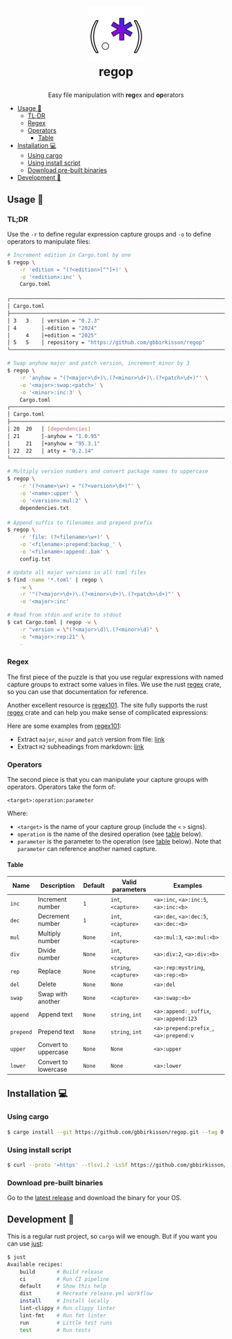 <h1>
  <p align="center">
    <a href="https://github.com/gbbirkisson/regop">
      <img src="https://raw.githubusercontent.com/gbbirkisson/regop/main/logo.png" alt="Logo" height="128">
    </a>
    <br>regop
  </p>
</h1>

<p align="center">
  Easy file manipulation with <b>reg</b>ex and <b>op</b>erators
</p>

<!-- vim-markdown-toc GFM -->

* [Usage 📖](#usage-)
  * [TL;DR](#tldr)
  * [Regex](#regex)
  * [Operators](#operators)
    * [Table](#table)
* [Installation 💻](#installation-)
  * [Using cargo](#using-cargo)
  * [Using install script](#using-install-script)
  * [Download pre-built binaries](#download-pre-built-binaries)
* [Development 🚧](#development-)

<!-- vim-markdown-toc -->

## Usage 📖

### TL;DR

Use the `-r` to define regular expression capture groups and `-o` to define operators to
manipulate files:

```bash
# Increment edition in Cargo.toml by one
$ regop \
    -r 'edition = "(?<edition>[^"]+)' \
    -o '<edition>:inc' \
    Cargo.toml

┌───────────────────────────────────────────────────────────────────────────────
│ Cargo.toml
├───────────────────────────────────────────────────────────────────────────────
│ 3   3    │ version = "0.2.3"
│ 4        │-edition = "2024"
│     4    │+edition = "2025"
│ 5   5    │ repository = "https://github.com/gbbirkisson/regop"
└───────────────────────────────────────────────────────────────────────────────
```

```bash
# Swap anyhow major and patch version, increment minor by 3
$ regop \
    -r 'anyhow = "(?<major>\d+)\.(?<minor>\d+)\.(?<patch>\d+)"' \
    -o '<major>:swap:<patch>' \
    -o '<minor>:inc:3' \
    Cargo.toml
┌───────────────────────────────────────────────────────────────────────────────
│ Cargo.toml
├───────────────────────────────────────────────────────────────────────────────
│ 20  20   │ [dependencies]
│ 21       │-anyhow = "1.0.95"
│     21   │+anyhow = "95.3.1"
│ 22  22   │ atty = "0.2.14"
└───────────────────────────────────────────────────────────────────────────────
```

```bash
# Multiply version numbers and convert package names to uppercase
$ regop \
    -r '(?<name>\w+) = "(?<version>\d+)"' \
    -o '<name>:upper' \
    -o '<version>:mul:2' \
    dependencies.txt

# Append suffix to filenames and prepend prefix
$ regop \
    -r 'file: (?<filename>\w+)' \
    -o '<filename>:prepend:backup_' \
    -o '<filename>:append:.bak' \
    config.txt
```

```bash
# Update all major versions in all toml files
$ find -name '*.toml' | regop \
    -w \
    -r '"(?<major>\d+)\.(?<minor>\d+)\.(?<patch>\d+)"' \
    -o '<major>:inc'
```

```bash
# Read from stdin and write to stdout
$ cat Cargo.toml | regop -w \
    -r "version = \"(?<major>\d)\.(?<minor>\d)" \
    -o "<major>:rep:21" \
    -
```

### Regex

The first piece of the puzzle is that you use regular expressions with named capture groups to
extract some values in files. We use the rust
[regex](https://docs.rs/regex/latest/regex/#example-named-capture-groups) crate, so you can use
that documentation for reference.

Another excellent resource is [regex101](https://regex101.com/). The site fully supports the
rust [regex](https://docs.rs/regex/latest/regex/#example-named-capture-groups) crate and can
help you make sense of complicated expressions:

Here are some examples from [regex101](https://regex101.com/):
- Extract `major`, `minor` and `patch` version from file: [link](https://regex101.com/r/wR5BJ5/1)
- Extract `H2` subheadings from markdown: [link](https://regex101.com/r/ixUPEW/1)

### Operators

The second piece is that you can manipulate your capture groups with operators. Operators
take the form of:

```
<target>:operation:parameter
```

Where:

- `<target>` is the name of your capture group (include the `<` `>` signs).
- `operation` is the name of the desired operation (see [table](#table) below).
- `parameter` is the parameter to the operation (see [table](#table) below). Note that
`parameter` can reference another named capture.

#### Table

| Name      | Description           | Default | Valid parameters      | Examples                                        |
| --------- | --------------------- | ------- | --------------------- | ----------------------------------------------- |
| `inc`     | Increment number      | `1`     | `int`, `<capture>`    | `<a>:inc`, `<a>:inc:5`, `<a>:inc:<b>`           |
| `dec`     | Decrement number      | `1`     | `int`, `<capture>`    | `<a>:dec`, `<a>:dec:5`, `<a>:dec:<b>`           |
| `mul`     | Multiply number       | `None`  | `int`, `<capture>`    | `<a>:mul:3`, `<a>:mul:<b>`                      |
| `div`     | Divide number         | `None`  | `int`, `<capture>`    | `<a>:div:2`, `<a>:div:<b>`                      |
| `rep`     | Replace               | `None`  | `string`, `<capture>` | `<a>:rep:mystring`, `<a>:rep:<b>`               |
| `del`     | Delete                | `None`  | `None`                | `<a>:del`                                       |
| `swap`    | Swap with another     | `None`  | `<capture>`           | `<a>:swap:<b>`                                  |
| `append`  | Append text           | `None`  | `string`, `int`       | `<a>:append:_suffix`, `<a>:append:123`          |
| `prepend` | Prepend text          | `None`  | `string`, `int`       | `<a>:prepend:prefix_`, `<a>:prepend:v`          |
| `upper`   | Convert to uppercase  | `None`  | `None`                | `<a>:upper`                                     |
| `lower`   | Convert to lowercase  | `None`  | `None`                | `<a>:lower`                                     |

## Installation 💻

### Using cargo

<!--x-release-please-start-version-->
```bash
$ cargo install --git https://github.com/gbbirkisson/regop.git --tag 0.5.3
```
<!--x-release-please-end-->

### Using install script

<!--x-release-please-start-version-->
```bash
$ curl --proto '=https' --tlsv1.2 -LsSf https://github.com/gbbirkisson/regop/releases/download/0.5.3/regop-installer.sh | sh
```
<!--x-release-please-end-->

### Download pre-built binaries

Go to the [latest release](https://github.com/gbbirkisson/regop/releases/latest) and download
the binary for your OS.

## Development 🚧

This is a regular rust project, so `cargo` will we enough. But if you want you can use
[just](https://github.com/casey/just):

```bash
$ just
Available recipes:
    build       # Build release
    ci          # Run CI pipeline
    default     # Show this help
    dist        # Recreate release.yml workflow
    install     # Install locally
    lint-clippy # Run clippy linter
    lint-fmt    # Run fmt linter
    run         # Little test runs
    test        # Run tests
```

